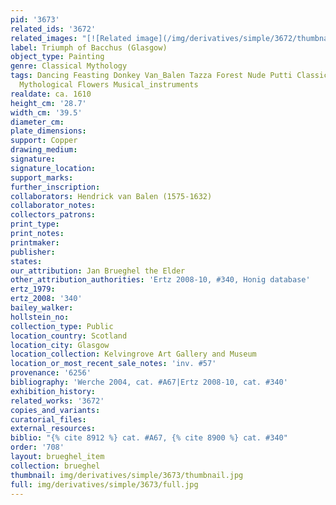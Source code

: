 ```yaml
---
pid: '3673'
related_ids: '3672'
related_images: "[![Related image](/img/derivatives/simple/3672/thumbnail.jpg)](/brughel/3672)"
label: Triumph of Bacchus (Glasgow)
object_type: Painting
genre: Classical Mythology
tags: Dancing Feasting Donkey Van_Balen Tazza Forest Nude Putti Classical History
  Mythological Flowers Musical_instruments
realdate: ca. 1610
height_cm: '28.7'
width_cm: '39.5'
diameter_cm: 
plate_dimensions: 
support: Copper
drawing_medium: 
signature: 
signature_location: 
support_marks: 
further_inscription: 
collaborators: Hendrick van Balen (1575-1632)
collaborator_notes: 
collectors_patrons: 
print_type: 
print_notes: 
printmaker: 
publisher: 
states: 
our_attribution: Jan Brueghel the Elder
other_attribution_authorities: 'Ertz 2008-10, #340, Honig database'
ertz_1979: 
ertz_2008: '340'
bailey_walker: 
hollstein_no: 
collection_type: Public
location_country: Scotland
location_city: Glasgow
location_collection: Kelvingrove Art Gallery and Museum
location_or_most_recent_sale_notes: 'inv. #57'
provenance: '6256'
bibliography: 'Werche 2004, cat. #A67|Ertz 2008-10, cat. #340'
exhibition_history: 
related_works: '3672'
copies_and_variants: 
curatorial_files: 
external_resources: 
biblio: "{% cite 8912 %} cat. #A67, {% cite 8900 %} cat. #340"
order: '708'
layout: brueghel_item
collection: brueghel
thumbnail: img/derivatives/simple/3673/thumbnail.jpg
full: img/derivatives/simple/3673/full.jpg
---
```

